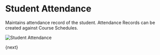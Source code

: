 # Student Attendance

Maintains attendance record of the student. Attendance Records can be created against Course Schedules.

<img class="screenshot" alt="Student Attendance" src="{{docs_base_url}}/assets/img/schools/schedule/student-attendance.png">

{next}